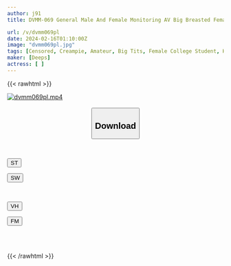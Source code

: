 ```yaml
---
author: j91
title: DVMM-069 General Male And Female Monitoring AV Big Breasted Female College Student! Could You Please Wash Your Dick In The Men's Bath With Just A Towel? 3 Surrounded By The Fully Erect Penises Of Male Customers, I Feel Embarrassed As I Squeeze, Suck And Ejaculate! The Extreme Mission Makes Her Pussy Flush And She Has Sweaty Creampie Sex! Total Firing, 22 Shots

url: /v/dvmm069pl
date: 2024-02-16T01:10:00Z
image: "dvmm069pl.jpg"
tags: [Censored, Creampie, Amateur, Big Tits, Female College Student, Hot Spring	]
maker: [Deeps]
actress: [ ]
---
```



{{< rawhtml >}}

<div class="video" data-videoid="613w1or8bgIeVR">
    <a href="javascript:;">
        <img src="/v/dvmm069pl/dvmm069pl.jpg" width="WIDTH" height="HEIGHT" alt="dvmm069pl.mp4" loading="lazy">
    </a>
</div>

<script type="text/javascript" src="https://j91.asia/asset/on-demand-st.js"></script>

<br>
  <link rel="stylesheet" href="https://j91.asia/asset/bs5.css">
  
  <center>
  <button class="btn btn-primary" type="button" data-bs-toggle="collapse" data-bs-target=".multi-collapse" aria-expanded="false" aria-controls="multiCollapseExample1 multiCollapseExample2"><h2>Download</h2></button></center>
</p>
<div class="row">
  <div class="col">
    <div class="collapse multi-collapse" id="multiCollapseExample1">
      <div class="card card-body">
	      	      <br>
<div class="buttons">  
<p><a href="https://streamtape.to/v/613w1or8bgIeVR" target="_blank"><button class="btn-hover color-3"><i class="fa fa-download"></i> ST</button></a></p>
<p><a href="https://cdnwish.com/m0u35xo21lp2" target="_blank"><button class="btn-hover color-2"><i class="fa fa-download"></i> SW</button></a></p></div>
    </div>
  </div>
</div>
  <div class="col">
    <div class="collapse multi-collapse" id="multiCollapseExample2">
      <div class="card card-body">
	      <br>
<div class="buttons">
<p><a href="javascript:;" target="_blank"><button class="btn-hover color-9"><i class="fa fa-download"></i> VH</button></a></p>
<p><a href="javascript:;"><button class="btn-hover color-8"><i class="fa fa-download"></i> FM</button></a></p></div>
<br><br>
      </div>
    </div>
  </div>
</div>

{{< /rawhtml >}}